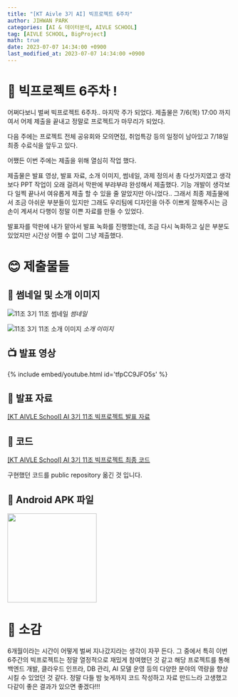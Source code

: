 ```yaml
---
title: "[KT Aivle 3기 AI] 빅프로젝트 6주차"
author: JIHWAN PARK
categories: [AI & 데이터분석, AIVLE SCHOOL]
tag: [AIVLE SCHOOL, BigProject]
math: true
date: 2023-07-07 14:34:00 +0900
last_modified_at: 2023-07-07 14:34:00 +0900
---
```


# 🌟 빅프로젝트 6주차 !

어쩌다보니 벌써 빅프로젝트 6주차.. 마지막 주가 되었다. 제출물은 7/6(목) 17:00 까지여서 어제 제출을 끝내고 정말로 프로젝트가 마무리가 되었다.

다음 주에는 프로젝트 전체 공유회와 모의면접, 취업특강 등의 일정이 남아있고 7/18일 최종 수료식을 앞두고 있다.

어쨌든 이번 주에는 제출을 위해 열심히 작업 했다.

제출물은 발표 영상, 발표 자료, 소개 이미지, 썸네일, 과제 정의서 총 다섯가지였고 생각보다 PPT 작업이 오래 걸려서 막판에 부랴부랴 완성해서 제출했다. 기능 개발이 생각보다 일찍 끝나서 여유롭게 제출 할 수 있을 줄 알았지만 아니었다.. 그래서 최종 제출물에서 조금 아쉬운 부분들이 있지만 그래도 우리팀에 디자인을 아주 이쁘게 잘해주시는 금손이 계셔서 다행이 정말 이쁜 자료를 만들 수 있었다.

발표자를 막판에 내가 맡아서 발표 녹화를 진행했는데, 조금 다시 녹화하고 싶은 부분도 있었지만 시간상 어쩔 수 없이 그냥 제출했다.

# 😊 제출물들

## 🐶 썸네일 및 소개 이미지

![11조  3기 11조 썸네일](https://github.com/Jihwan98/Jihwan98.github.io/assets/76936390/63164d7a-1236-4d9c-bd80-bccc22262c20)
_썸네일_

![11조  3기 11조 소개 이미지](https://github.com/Jihwan98/Jihwan98.github.io/assets/76936390/10c8a9f0-d8b8-4603-a774-2cebba2da94e)
_소개 이미지_

## 📺 발표 영상

{% include embed/youtube.html id='tfpCC9JFO5s' %}

## 📜 발표 자료

[[KT AIVLE School] AI 3기 11조 빅프로젝트 발표 자료](https://drive.google.com/file/d/1BD2tXDdaxJHK7M4QxmYLwia4nkJlFWkl/view?usp=sharing)

## 📄 코드

[[KT AIVLE School] AI 3기 11조 빅프로젝트 최종 코드](https://github.com/Jihwan98/KT-AIVLE-BigProject)

구현했던 코드를 public repository 옮긴 것 입니다.

## 📱 Android APK 파일

<img src="https://github.com/Jihwan98/Jihwan98.github.io/assets/76936390/08b14ec0-de8c-4919-bc72-f611b9231e60" width=200>

# 🙌 소감

6개월이라는 시간이 어떻게 벌써 지나갔지라는 생각이 자꾸 든다. 그 중에서 특히 이번 6주간의 빅프로젝트는 정말 열정적으로 재밌게 참여했던 것 같고 해당 프로젝트를 통해 백엔드 개발, 클라우드 인프라, DB 관리, AI 모델 운영 등의 다양한 분야의 역량을 향상 시킬 수 있었던 것 같다. 정말 다들 밤 늦게까지 코드 작성하고 자료 만드느라 고생했고 다같이 좋은 결과가 있으면 좋겠다!!!
